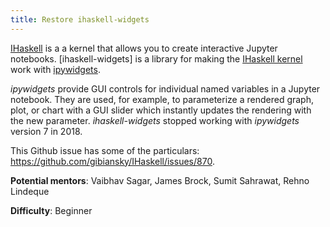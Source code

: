 ```yaml
---
title: Restore ihaskell-widgets
---
```


[IHaskell][ihaskell] is a a kernel that allows you to create interactive
Jupyter notebooks. [ihaskell-widgets] is a library for making the [IHaskell
kernel][ihaskell] work with [ipywidgets].

*ipywidgets* provide GUI controls for individual named variables in a
Jupyter notebook. They are used, for example, to parameterize a rendered
graph, plot, or chart with a GUI slider which instantly updates the
rendering with the new parameter. *ihaskell-widgets* stopped working with
*ipywidgets* version 7 in 2018.

This Github issue has some of the particulars:
<https://github.com/gibiansky/IHaskell/issues/870>.

**Potential mentors**: Vaibhav Sagar, James Brock, Sumit Sahrawat, Rehno
Lindeque

**Difficulty**: Beginner

[ihaskell-ipywidgets]: https://github.com/gibiansky/IHaskell/tree/master/ihaskell-display/ihaskell-widgets
[ihaskell]: https://github.com/gibiansky/IHaskell
[ipywidgets]: https://ipywidgets.readthedocs.io/en/latest/

